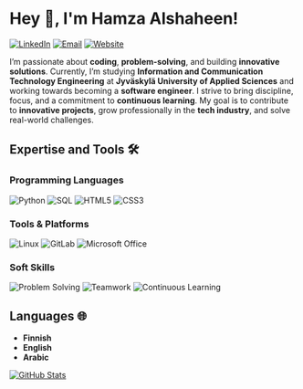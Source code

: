 # Hey 👋, I'm Hamza Alshaheen!
[![LinkedIn](https://img.shields.io/badge/LinkedIn-%230A66C2.svg?&style=flat&logo=linkedin&logoColor=white)](https://www.linkedin.com/in/hamza-alshaheen?utm_source=share&utm_campaign=share_via&utm_content=profile&utm_medium=ios_app)
[![Email](https://img.shields.io/badge/Email-%23D14836.svg?&style=flat&logo=gmail&logoColor=white)](mailto:hamzaalshaheen718@gmail.com)
[![Website](https://img.shields.io/badge/Website-%23000000.svg?&style=flat&logo=google-chrome&logoColor=white)](https://student.labranet.jamk.fi/~AG3020/Web-kehitys/Harjoitusty%c3%b6/)

I’m passionate about **coding**, **problem-solving**, and building **innovative solutions**. Currently, I’m studying **Information and Communication Technology Engineering** at **Jyväskylä University of Applied Sciences** and working towards becoming a **software engineer**.
I strive to bring discipline, focus, and a commitment to **continuous learning**. My goal is to contribute to **innovative projects**, grow professionally in the **tech industry**, and solve real-world challenges.
## Expertise and Tools 🛠️  

### **Programming Languages**
![Python](https://img.shields.io/badge/Python-3776AB?style=flat&logo=python&logoColor=white)
![SQL](https://img.shields.io/badge/SQL-4479A1?style=flat&logo=mysql&logoColor=white)
![HTML5](https://img.shields.io/badge/HTML5-E34F26?style=flat&logo=html5&logoColor=white)
![CSS3](https://img.shields.io/badge/CSS3-1572B6?style=flat&logo=css3&logoColor=white)

### **Tools & Platforms**
![Linux](https://img.shields.io/badge/Linux-FCC624?style=flat&logo=linux&logoColor=black)
![GitLab](https://img.shields.io/badge/GitLab-FC6D26?style=flat&logo=gitlab&logoColor=white)
![Microsoft Office](https://img.shields.io/badge/Microsoft%20Office-D83B01?style=flat&logo=microsoft-office&logoColor=white)

### **Soft Skills**
![Problem Solving](https://img.shields.io/badge/Problem%20Solving-%2300A676?style=flat&logo=codeigniter&logoColor=white)
![Teamwork](https://img.shields.io/badge/Teamwork-%232E8B57?style=flat&logo=teams&logoColor=white)
![Continuous Learning](https://img.shields.io/badge/Continuous%20Learning-%231E90FF?style=flat&logo=bookstack&logoColor=white)

## Languages 🌐

- **Finnish**  
- **English**  
- **Arabic**
  
[![GitHub Stats](https://github-readme-stats.vercel.app/api?username=hamzaalshaheen&show_icons=true&theme=default)](https://github.com/hamzaalshaheen)

